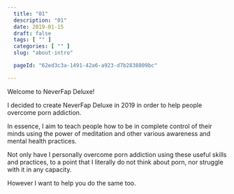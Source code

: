 ```yaml
---
  title: "01"
  description: "01"
  date: 2019-01-15
  draft: false
  tags: [ "" ]
  categories: [ "" ]
  slug: "about-intro"

  pageId: "62ed3c3a-1491-42a6-a923-d7b2838809bc"

---
```


Welcome to NeverFap Deluxe!

I decided to create NeverFap Deluxe in 2019 in order to help people overcome porn addiction.

In essence, I aim to teach people how to be in complete control of their minds using the power of meditation and other various awareness and mental health practices.

<!-- 
Here you will learn one very fundamental skill which people often discount: How to utilis

, utilising the techniques of meditation, awareness and basics mental health.

We preach a few different  -->

<!-- Essentially it comes down to teaching people to develop control over their minds using the power of meditation, awareness and basic mental health practice.

Without this control, we cannot hope to , and it all begins with developing the awareness to change.

The reason why most people struggle is that they assume self-control and discipline comes from forcing yourself through struggle or maintaining some sort of infinite "willpower".

When really, it's about learning to be present with your feelings and emotions, in order to let go of our struggle. 

let go in order to be calm and present with yourself.  -->


Not only have I personally overcome porn addiction using these useful skills and practices, to a point that I literally do not think about porn, nor struggle with it in any capacity.

However I want to help you do the same too.

